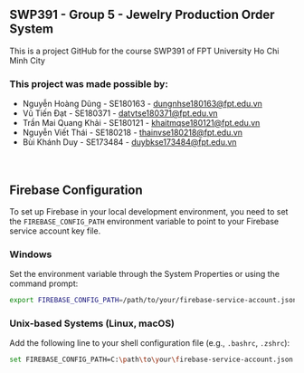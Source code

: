 ## SWP391 - Group 5 - Jewelry Production Order System
This is a project GitHub for the course SWP391 of FPT University Ho Chi Minh City
### This project was made possible by:
  - Nguyễn Hoàng Dũng    -  SE180163  -  [dungnhse180163@fpt.edu.vn](mailto:dungnhse180163@fpt.edu.vn)
  - Vũ Tiến Đạt          -  SE180371  -  [datvtse180371@fpt.edu.vn](mailto:datvtse180371@fpt.edu.vn)
  - Trần Mai Quang Khải  -  SE180121  -  [khaitmqse180121@fpt.edu.vn](mailto:khaitmqse180121@fpt.edu.vn)
  - Nguyễn Viết Thái     -  SE180218  -  [thainvse180218@fpt.edu.vn](mailto:thainvse180218@fpt.edu.vn)
  - Bùi Khánh Duy        -  SE173484  -  [duybkse173484@fpt.edu.vn](mailto:duybkse173484@fpt.edu.vn)
</br></br></br>

## Firebase Configuration

To set up Firebase in your local development environment, you need to set the `FIREBASE_CONFIG_PATH` environment variable to point to your Firebase service account key file.

### Windows

Set the environment variable through the System Properties or using the command prompt:

```sh
export FIREBASE_CONFIG_PATH=/path/to/your/firebase-service-account.json
```

### Unix-based Systems (Linux, macOS)

Add the following line to your shell configuration file (e.g., `.bashrc`, `.zshrc`):
```sh
set FIREBASE_CONFIG_PATH=C:\path\to\your\firebase-service-account.json
```
